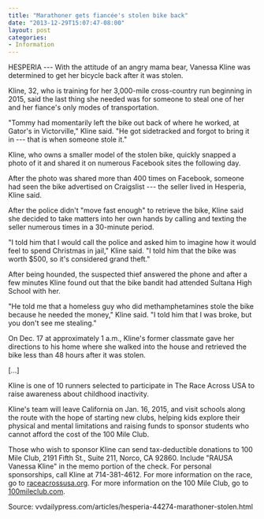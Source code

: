 ```yaml
---
title: "Marathoner gets fiancée's stolen bike back"
date: "2013-12-29T15:07:47-08:00"
layout: post
categories:
- Information
---
```


HESPERIA --- With the attitude of an angry mama bear, Vanessa Kline was determined to get her bicycle back after it was stolen.

Kline, 32, who is training for her 3,000-mile cross-country run beginning in 2015, said the last thing she needed was for someone to steal one of her and her fiance's only modes of transportation.

"Tommy had momentarily left the bike out back of where he worked, at Gator's in Victorville," Kline said. "He got sidetracked and forgot to bring it in --- that is when someone stole it."

Kline, who owns a smaller model of the stolen bike, quickly snapped a photo of it and shared it on numerous Facebook sites the following day.

After the photo was shared more than 400 times on Facebook, someone had seen the bike advertised on Craigslist --- the seller lived in Hesperia, Kline said.

After the police didn't "move fast enough" to retrieve the bike, Kline said she decided to take matters into her own hands by calling and texting the seller numerous times in a 30-minute period.

"I told him that I would call the police and asked him to imagine how it would feel to spend Christmas in jail," Kline said. "I told him that the bike was worth $500, so it's considered grand theft."

After being hounded, the suspected thief answered the phone and after a few minutes Kline found out that the bike bandit had attended Sultana High School with her.

"He told me that a homeless guy who did methamphetamines stole the bike because he needed the money," Kline said. "I told him that I was broke, but you don't see me stealing."

On Dec. 17 at approximately 1 a.m., Kline's former classmate gave her directions to his home where she walked into the house and retrieved the bike less than 48 hours after it was stolen.

\[...\]

Kline is one of 10 runners selected to participate in The Race Across USA to raise awareness about childhood inactivity.

Kline's team will leave California on Jan. 16, 2015, and visit schools along the route with the hope of starting new clubs, helping kids explore their physical and mental limitations and raising funds to sponsor students who cannot afford the cost of the 100 Mile Club.

Those who wish to sponsor Kline can send tax-deductible donations to 100 Mile Club, 2191 Fifth St., Suite 211, Norco, CA 92860. Include "RAUSA Vanessa Kline" in the memo portion of the check. For personal sponsorships, call Kline at 714-381-4612. For more information on the race, go to [raceacrossusa.org](https://www.raceacrossusa.org). For more information on the 100 Mile Club, go to [100mileclub.com](https://www.100mileclub.com/).

Source: vvdailypress.com/articles/hesperia-44274-marathoner-stolen.html
